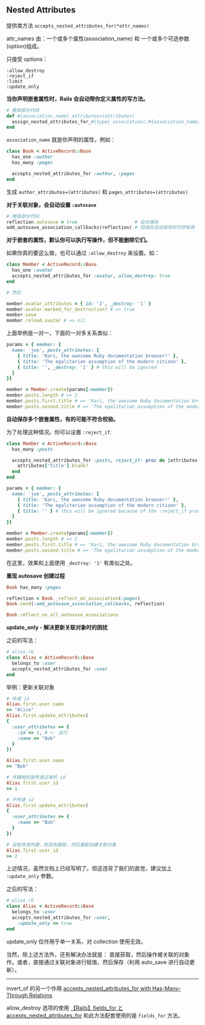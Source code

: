 ## Nested Attributes

提供类方法 `accepts_nested_attributes_for(*attr_names)`

attr_names 由：一个或多个属性(association_name) 和 一个或多个可选参数(option)组成。

只接受 options：

```
:allow_destroy
:reject_if
:limit
:update_only
```

**当你声明嵌套属性时，Rails 会自动帮你定义属性的写方法。**

```ruby
# 摘录部分代码
def #{association_name}_attributes=(attributes)
  assign_nested_attributes_for_#{type}_association(:#{association_name}, attributes)
end
```

`association_name` 就是你声明的属性，例如：

```ruby
class Book < ActiveRecord::Base
  has_one :author
  has_many :pages

  accepts_nested_attributes_for :author, :pages
end
```

生成 `author_attributes=(attributes)` 和 `pages_attributes=(attributes)`

**对于关联对象，会自动设置 `:autosave`**

```ruby
# 摘录部分代码
reflection.autosave = true                     # 自动保存
add_autosave_association_callbacks(reflection) # 回调在自动保存时仍然有效
```

**对于嵌套的属性，默认你可以执行写操作，但不能删除它们。**

如果你真的要这么做，也可以通过 `:allow_destroy` 来设置。如：

```ruby
class Member < ActiveRecord::Base
  has_one :avatar
  accepts_nested_attributes_for :avatar, allow_destroy: true
end

# 然后

member.avatar_attributes = { id: '2', _destroy: '1' }
member.avatar.marked_for_destruction? # => true
member.save
member.reload.avatar # => nil
```

上面举例是一对一，下面的一对多关系类似：

```ruby
params = { member: {
  name: 'joe', posts_attributes: [
    { title: 'Kari, the awesome Ruby documentation browser!' },
    { title: 'The egalitarian assumption of the modern citizen' },
    { title: '', _destroy: '1' } # this will be ignored
  ]
}}

member = Member.create(params[:member])
member.posts.length # => 2
member.posts.first.title # => 'Kari, the awesome Ruby documentation browser!'
member.posts.second.title # => 'The egalitarian assumption of the modern citizen'
```

**自动保存多个嵌套属性，有的可能不符合校验。**

为了处理这种情况。你可以设置 `:reject_if`:

```ruby
class Member < ActiveRecord::Base
  has_many :posts

  accepts_nested_attributes_for :posts, reject_if: proc do |attributes|
    attributes['title'].blank?
  end
end

params = { member: {
  name: 'joe', posts_attributes: [
    { title: 'Kari, the awesome Ruby documentation browser!' },
    { title: 'The egalitarian assumption of the modern citizen' },
    { title: '' } # this will be ignored because of the :reject_if proc
  ]
}}

member = Member.create(params[:member])
member.posts.length # => 2
member.posts.first.title # => 'Kari, the awesome Ruby documentation browser!'
member.posts.second.title # => 'The egalitarian assumption of the modern citizen'
```

在这里，效果和上面使用 `_destroy: '1'` 有类似之处。

**重现 autosave 创建过程**

```ruby
Book has_many :pages

reflection = Book._reflect_on_association(:pages)
Book.send(:add_autosave_association_callbacks, reflection)

Book.reflect_on_all_autosave_associations
```

**update_only - 解决更新关联对象时的困扰**

之前的写法：

```ruby
# alias.rb
class Alias < ActiveRecord::Base  
  belongs_to :user
  accepts_nested_attributes_for :user
end  
```

举例：更新关联对象

```ruby
# 传递 id
Alias.first.user.name  
>> "Alice"
Alias.first.update_attributes(  
{
  :user_attributes => {
    :id => 1, # <- 这行
    :name => "Bob"
  }
})

Alias.first.user.name  
>> "Bob"

# 外键用的是传递过来的 id
Alias.first.user_id  
>> 1

# 不传递 id
Alias.first.update_attributes(  
{
  :user_attributes => {
    :name => "Bob"
  }
})

# 没有传递外键，则会先删除，然后重新创建关联对象
Alias.first.user_id  
>> 2
```

上述情况，虽然文档上已经写明了。但这违背了我们的直觉，建议加上 `:update_only` 参数。

之后的写法：

```ruby
# alias.rb
class Alias < ActiveRecord::Base  
  belongs_to :user
  accepts_nested_attributes_for :user, 
    :update_only => true
end  
```

update_only 仅作用于单一关系，对 collection 使用无效。

当然，除上述方法外，还有解决办法就是：
直接获取，然后操作被关联的对象作。或者，直接通过关联对象进行赋值，然后保存（利用 auto_save 进行自动更新）。

---

invert_of 的另一个作用
[accepts_nested_attributes_for with Has-Many-Through Relations](http://robots.thoughtbot.com/accepts-nested-attributes-for-with-has-many-through)

allow_destroy 选项的使用
[【Rails】fields_for と accepts_nested_attributes_for](http://kzy52.com/entry/2013/07/10/200144)
和此方法配套使用的是 `fields_for` 方法。
